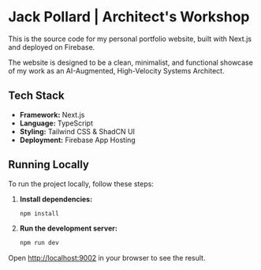 # Jack Pollard | Architect's Workshop

This is the source code for my personal portfolio website, built with Next.js and deployed on Firebase.

The website is designed to be a clean, minimalist, and functional showcase of my work as an AI-Augmented, High-Velocity Systems Architect.

## Tech Stack

- **Framework:** Next.js
- **Language:** TypeScript
- **Styling:** Tailwind CSS & ShadCN UI
- **Deployment:** Firebase App Hosting

## Running Locally

To run the project locally, follow these steps:

1.  **Install dependencies:**
    ```bash
    npm install
    ```

2.  **Run the development server:**
    ```bash
    npm run dev
    ```

Open [http://localhost:9002](http://localhost:9002) in your browser to see the result.

